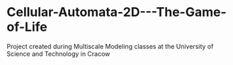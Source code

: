 # Cellular-Automata-2D---The-Game-of-Life
Project created during Multiscale Modeling classes at the University of Science and Technology in Cracow
